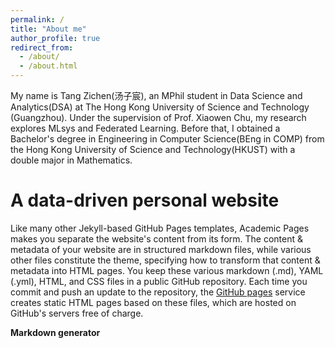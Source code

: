 ```yaml
---
permalink: /
title: "About me"
author_profile: true
redirect_from: 
  - /about/
  - /about.html
---
```


My name is Tang Zichen(汤子宸), an MPhil student in Data Science and Analytics(DSA) at The Hong Kong University of Science and Technology (Guangzhou). Under the supervision of Prof. Xiaowen Chu, my research explores MLsys and Federated Learning. Before that, I obtained a Bachelor's degree in Engineering in Computer Science(BEng in COMP) from the Hong Kong University of Science and Technology(HKUST) with a double major in Mathematics.

A data-driven personal website
======
Like many other Jekyll-based GitHub Pages templates, Academic Pages makes you separate the website's content from its form. The content & metadata of your website are in structured markdown files, while various other files constitute the theme, specifying how to transform that content & metadata into HTML pages. You keep these various markdown (.md), YAML (.yml), HTML, and CSS files in a public GitHub repository. Each time you commit and push an update to the repository, the [GitHub pages](https://pages.github.com/) service creates static HTML pages based on these files, which are hosted on GitHub's servers free of charge.


**Markdown generator**
